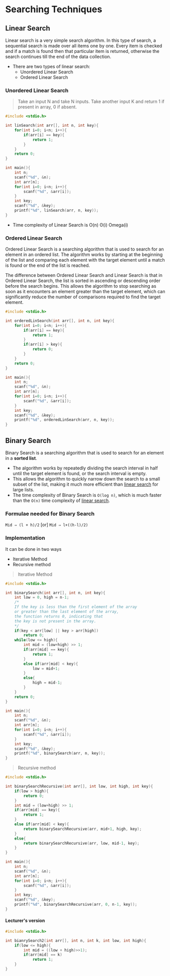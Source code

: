 # Searching Techniques

## Linear Search

Linear search is a very simple search algorithm. In this type of search, a sequential search is made over all items one by one. Every item is checked and if a match is found then that particular item is returned, otherwise the search continues till the end of the data collection.

- There are two types of linear search:
  - Unordered Linear Search
  - Ordered Linear Search
  
### Unordered Linear Search

> Take an input N and take N inputs. Take another input K and return 1 if present in array, 0 if absent.
```c
#include <stdio.h>

int linSearch(int arr[], int n, int key){
    for(int i=0; i<n; i++){
        if(arr[i] == key){
            return 1;
        }
    }
    return 0;
}

int main(){
    int n;
    scanf("%d", &n);
    int arr[n];
    for(int i=0; i<n; i++){
        scanf("%d", &arr[i]);
    }
    int key;
    scanf("%d", &key);
    printf("%d", linSearch(arr, n, key));
}
```

- Time complexity of Linear Search is O(n) ʘ(i) Omega(i)

### Ordered Linear Search

Ordered Linear Search is a searching algorithm that is used to search for an element in an ordered list. The algorithm works by starting at the beginning of the list and comparing each element with the target element until a match is found or the end of the list is reached.

The difference between Ordered Linear Search and Linear Search is that in Ordered Linear Search, the list is sorted in ascending or descending order before the search begins. This allows the algorithm to stop searching as soon as it encounters an element greater than the target element, which can significantly reduce the number of comparisons required to find the target element.

```c
#include <stdio.h>

int orderedLinSearch(int arr[], int n, int key){
    for(int i=0; i<n; i++){
        if(arr[i] == key){
            return 1;
        }
        if(arr[i] > key){
            return 0;
        }
    }
    return 0;
}

int main(){
    int n;
    scanf("%d", &n);
    int arr[n];
    for(int i=0; i<n; i++){
        scanf("%d", &arr[i]);
    }
    int key;
    scanf("%d", &key);
    printf("%d", orderedLinSearch(arr, n, key));
}
```

## Binary Search

Binary Search is a searching algorithm that is used to search for an element in a **sorted list**. 
- The algorithm works by repeatedly dividing the search interval in half until the target element is found, or the search interval is empty. 
- This allows the algorithm to quickly narrow down the search to a small subset of the list, making it much more efficient than <u>linear search</u> for large lists. 
- The time complexity of Binary Search is `O(log n)`, which is much faster than the `O(n)` time complexity of <u>linear search</u>.


### Formulae needed for Binary Search

`Mid ⇒ (l + h)/2` [or] `Mid ⇒ l+((h-l)/2)`

### Implementation

It can be done in two ways
- Iterative Method
- Recursive method

> Iterative Method

```c
#include <stdio.h>

int binarySearch(int arr[], int n, int key){
    int low = 0, high = n-1;
    /*
    If the key is less than the first element of the array
    or greater than the last element of the array, 
    the function returns 0, indicating that 
    the key is not present in the array.
    */
    if(key < arr[low] || key > arr[high])
        return 0;
    while(low <= high){
        int mid = (low+high) >> 1;
        if(arr[mid] == key){
            return 1;
        }
        else if(arr[mid] < key){
            low = mid+1;
        }
        else{
            high = mid-1;
        }
    }
    return 0;
}

int main(){
    int n;
    scanf("%d", &n);
    int arr[n];
    for(int i=0; i<n; i++){
        scanf("%d", &arr[i]);
    }
    int key;
    scanf("%d", &key);
    printf("%d", binarySearch(arr, n, key));
}
```

> Recursive method

```c
#include <stdio.h>

int binarySearchRecursive(int arr[], int low, int high, int key){
    if(low > high){
        return 0;
    }
    int mid = (low+high) >> 1;
    if(arr[mid] == key){
        return 1;
    }
    else if(arr[mid] < key){
        return binarySearchRecursive(arr, mid+1, high, key);
    }
    else{
        return binarySearchRecursive(arr, low, mid-1, key);
    }
}

int main(){
    int n;
    scanf("%d", &n);
    int arr[n];
    for(int i=0; i<n; i++){
        scanf("%d", &arr[i]);
    }
    int key;
    scanf("%d", &key);
    printf("%d", binarySearchRecursive(arr, 0, n-1, key));
}
```

#### Lecturer's version
```c
#include <stdio.h>

int bianrySearch2(int arr[], int n, int k, int low, int high){
    if(low <= high){
        int mid = ((low + high)>>1);
        if(arr[mid] == k)
            return 1;
    }
}